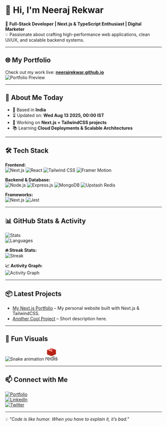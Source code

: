 # 👋 Hi, I'm Neeraj Rekwar

🚀 **Full-Stack Developer | Next.js & TypeScript Enthusiast | Digital Marketer**  
💡 Passionate about crafting high-performance web applications, clean UI/UX, and scalable backend systems.

---

## 🌐 My Portfolio
Check out my work live: **[neerajrekwar.github.io](https://neerajrekwar.github.io)**  
![Portfolio Preview](https://raw.githubusercontent.com/neerajrekwar/neerajrekwar/main/portfolio-preview.png)

---

## 📅 About Me Today
- 📍 Based in **India**
- ⏳ Updated on: **<!--TIME-->Wed Aug 13 2025, 00:00 IST<!--END_TIME-->**
- 🔭 Working on **Next.js + TailwindCSS projects**
- 📚 Learning **Cloud Deployments & Scalable Architectures**

---

## 🛠 Tech Stack

**Frontend:**  
![Next.js](https://img.shields.io/badge/Next.js-000000?logo=next.js&logoColor=white)
![React](https://img.shields.io/badge/React-20232A?logo=react&logoColor=61DAFB)
![Tailwind CSS](https://img.shields.io/badge/Tailwind_CSS-38B2AC?logo=tailwind-css&logoColor=white)
![Framer Motion](https://img.shields.io/badge/Framer_Motion-black?logo=framer&logoColor=blue)

**Backend & Database:**  
![Node.js](https://img.shields.io/badge/Node.js-339933?logo=node.js&logoColor=white)
![Express.js](https://img.shields.io/badge/Express.js-404D59?logo=express)
![MongoDB](https://img.shields.io/badge/MongoDB-4EA94B?logo=mongodb&logoColor=white)
![Upstash Redis](https://img.shields.io/badge/Upstash_Redis-FF4438?logo=redis&logoColor=white)

**Frameworks:**  
![Next.js](https://img.shields.io/badge/Next.js-000000?logo=next.js&logoColor=white)
![Jest](https://img.shields.io/badge/Jest-C21325?logo=jest&logoColor=white)

---

## 📊 GitHub Stats & Activity

![Stats](https://github-readme-stats.vercel.app/api?username=neerajrekwar&show_icons=true&theme=radical)  
![Languages](https://github-readme-stats.vercel.app/api/top-langs/?username=neerajrekwar&layout=compact&theme=radical)  

**🔥 Streak Stats:**  
![Streak](https://streak-stats.demolab.com?user=neerajrekwar&theme=radical&hide_border=true)

**📈 Activity Graph:**  
![Activity Graph](https://github-readme-activity-graph.vercel.app/graph?username=neerajrekwar&theme=react-dark&hide_border=true)

---

## 📦 Latest Projects
<!--PROJECTS_START-->
- [My Next.js Portfolio](https://github.com/neerajrekwar/portfolio) – My personal website built with Next.js & TailwindCSS.
- [Another Cool Project](https://github.com/neerajrekwar/project2) – Short description here.
<!--PROJECTS_END-->

---

## 🐍 Fun Visuals
![Snake animation](https://github.com/neerajrekwar/neerajrekwar/blob/output/github-contribution-grid-snake.svg)
<a href="https://redis.io" target="_blank" rel="noreferrer"> <img src="https://raw.githubusercontent.com/devicons/devicon/master/icons/redis/redis-original-wordmark.svg" alt="redis" width="40" height="40"/> </a>

---

## 📫 Connect with Me

[![Portfolio](https://img.shields.io/badge/Portfolio-000?style=for-the-badge&logo=vercel&logoColor=white)](https://neerajrekwar.github.io)  
[![LinkedIn](https://img.shields.io/badge/LinkedIn-blue?style=for-the-badge&logo=linkedin)](https://linkedin.com/in/neerajrekwar)  
[![Twitter](https://img.shields.io/badge/Twitter-black?style=for-the-badge&logo=twitter)](https://twitter.com/yourusername)

---

💡 *"Code is like humor. When you have to explain it, it’s bad."*
